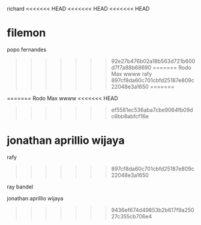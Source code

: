 richard
<<<<<<< HEAD
<<<<<<< HEAD
<<<<<<< HEAD









filemon
=======
popo fernandes
>>>>>>> 92e27b476b02a18b563d721b600d7f7a88b68690
=======
Rodo Max
wwww
rafy
>>>>>>> 897cf8da60c701cbfd25187e809c22048e3a1650
=======

=======
Rodo Max
wwww
<<<<<<< HEAD
>>>>>>> ef5581ec536aba7cbe9064fb09dc6bb8abfcf16e














jonathan aprillio wijaya
=======
rafy
>>>>>>> 897cf8da60c701cbfd25187e809c22048e3a1650






















ray bandel

jonathan aprillio wijaya
>>>>>>> 9436ef674d49853b2b617f9a25027c355cb706e4
